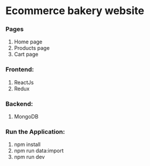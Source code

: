 # Ecommerce bakery website

### Pages
1. Home page 
2. Products page
3. Cart page 

### Frontend:
1. ReactJs
2. Redux

### Backend:
1. MongoDB

### Run the Application:
1. npm install
2. npm run data:import
3. npm run dev
